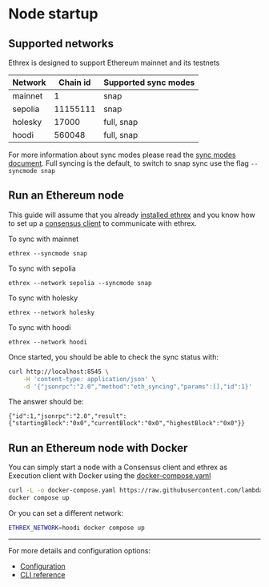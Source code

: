 # Node startup

## Supported networks

Ethrex is designed to support Ethereum mainnet and its testnets

| Network | Chain id | Supported sync modes |
| ------- | -------- | -------------------- |
| mainnet | 1        | snap                 |
| sepolia | 11155111 | snap                 |
| holesky | 17000    | full, snap           |
| hoodi   | 560048   | full, snap           |

For more information about sync modes please read the [sync modes document](../fundamentals/sync_modes.md). Full syncing is the default, to switch to snap sync use the flag `--syncmode snap`

## Run an Ethereum node

This guide will assume that you already [installed ethrex](../../getting-started/installation/) and you know how to set up a [consensus client](./consensus_client.md) to communicate with ethrex.

To sync with mainnet

```
ethrex --syncmode snap
```

To sync with sepolia

```
ethrex --network sepolia --syncmode snap
```

To sync with holesky

```
ethrex --network holesky
```

To sync with hoodi

```
ethrex --network hoodi
```

Once started, you should be able to check the sync status with:

```sh
curl http://localhost:8545 \
    -H 'content-type: application/json' \
    -d '{"jsonrpc":"2.0","method":"eth_syncing","params":[],"id":1}'
```

The answer should be:

```
{"id":1,"jsonrpc":"2.0","result":{"startingBlock":"0x0","currentBlock":"0x0","highestBlock":"0x0"}}
```

## Run an Ethereum node with Docker

You can simply start a node with a Consensus client and ethrex as Execution client with Docker using the [docker-compose.yaml](https://github.com/lambdaclass/ethrex/blob/main/docker-compose.yaml)

```sh
curl -L -o docker-compose.yaml https://raw.githubusercontent.com/lambdaclass/ethrex/refs/heads/main/docker-compose.yaml
docker compose up
```

Or you can set a different network:

```sh
ETHREX_NETWORK=hoodi docker compose up
```

---

For more details and configuration options:
- [Configuration](./configuration.md)
- [CLI reference](../../CLI.md)
